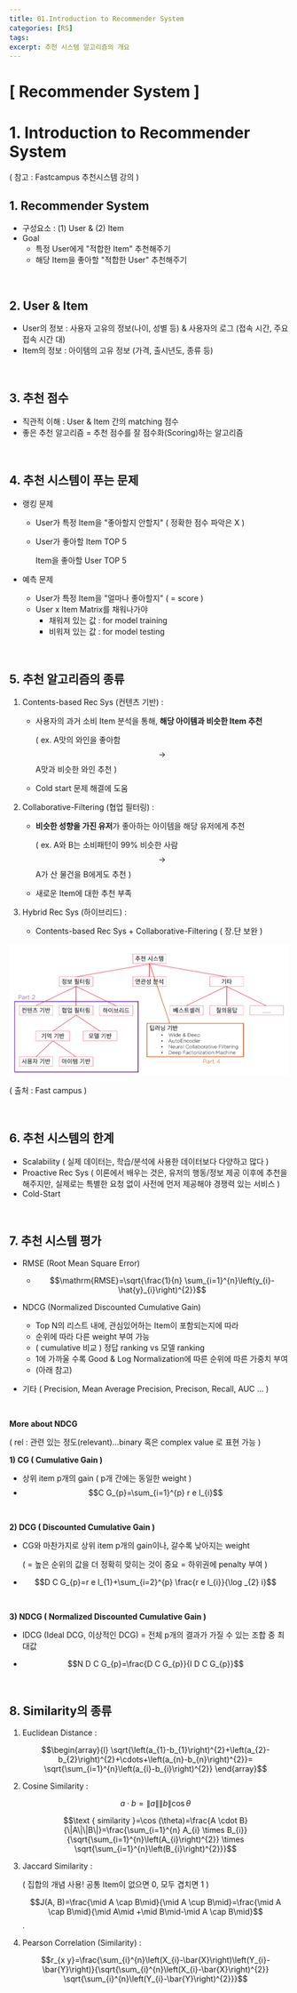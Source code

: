 ```yaml
---
title: 01.Introduction to Recommender System
categories: [RS]
tags: 
excerpt: 추천 시스템 알고리즘의 개요
---
```


<script src="https://cdn.mathjax.org/mathjax/latest/MathJax.js?config=TeX-AMS-MML_HTMLorMML" type="text/javascript"></script>

# [ Recommender System ]

# 1. Introduction to Recommender System

( 참고 : Fastcampus 추천시스템 강의 )

## 1. **Recommender System**

- 구성요소 : (1) User & (2) Item
- Goal
  - 특정 User에게 "적합한 Item" 추천해주기
  - 해당 Item을 좋아할 "적합한 User" 추천해주기

<br>

## 2. **User & Item**

- User의 정보 : 사용자 고유의 정보(나이, 성별 등) & 사용자의 로그 (접속 시간, 주요 접속 시간 대)
- Item의 정보 : 아이템의 고유 정보 (가격, 출시년도, 종류 등)

<br>

## 3. **추천 점수**

- 직관적 이해 : User & Item 간의 matching 점수
- 좋은 추천 알고리즘 = 추천 점수를 잘 점수화(Scoring)하는 알고리즘

<br>

## 4. 추천 시스템이 푸는 문제

- 랭킹 문제

  - User가 특정 Item을 "좋아할지 안할지" ( 정확한 점수 파악은 X )

  - User가 좋아할 Item TOP 5

    Item을 좋아할 User TOP 5

- 예측 문제

  - User가 특정 Item을 "얼마나 좋아할지" ( = score )
  - User x Item Matrix를 채워나가야
    - 채워져 있는 값 : for model training
    - 비워져 있는 값 : for model testing

<br>

## 5. 추천 알고리즘의 종류

1. Contents-based Rec Sys (컨텐츠 기반) : 

   - 사용자의 과거 소비 Item 분석을 통해, **해당 아이템과 비슷한 Item 추천**

     ( ex. A맛의 와인을 좋아함 $$\rightarrow$$ A맛과 비슷한 와인 추천 )

   - Cold start 문제 해결에 도움

2. Collaborative-Filtering (협업 필터링) : 

   - **비슷한 성향을 가진 유저**가 좋아하는 아이템을 해당 유저에게 추천 

     ( ex. A와 B는 소비패턴이 99% 비슷한 사람 $$\rightarrow$$ A가 산 물건을 B에게도 추천 )

   - 새로운 Item에 대한 추천 부족

3. Hybrid Rec Sys (하이브리드) : 

   - Contents-based Rec Sys + Collaborative-Filtering  ( 장.단 보완 )

 ![figure2](/assets/img/recsys/1-1.png)

( 출처 : Fast campus )

<br>

## 6. 추천 시스템의 한계

- Scalability 
  ( 실제 데이터는, 학습/분석에 사용한 데이터보다 다양하고 많다 )
- Proactive Rec Sys 
  ( 이론에서 배우는 것은, 유저의 행동/정보 제공 이후에 추천을 해주지만, 실제로는 특별한 요청 없이 사전에 먼저 제공해야 경쟁력 있는 서비스 )
- Cold-Start

<br>

## 7. 추천 시스템 평가

- RMSE (Root Mean Square Error)
  - $$\mathrm{RMSE}=\sqrt{\frac{1}{n} \sum_{i=1}^{n}\left(y_{i}-\hat{y}_{i}\right)^{2}}$$



- NDCG (Normalized Discounted Cumulative Gain)
  - Top N의 리스트 내에, 관심있어하는 Item이 포함되는지에 따라
  - 순위에 따라 다른 weight 부여 가능
  - ( cumulative 비교 ) 정답 ranking vs 모델 ranking 
  - 1에 가까울 수록 Good & Log Normalization에 따른 순위에 따른 가중치 부여
  - (아래 참고)



- 기타 ( Precision, Mean Average Precision, Precison, Recall, AUC ... )

<br>

**More about NDCG**

( rel : 관련 있는 정도(relevant)...binary 혹은 complex value 로 표현 가능 )

**1) CG ( Cumulative Gain )**

- 상위 item p개의 gain ( p개 간에는 동일한 weight )
- $$C G_{p}=\sum_{i=1}^{p} r e l_{i}$$

<br>

**2) DCG ( Discounted Cumulative Gain )**

- CG와 마찬가지로 상위 item p개의 gain이나, 갈수록 낮아지는 weight

  ( = 높은 순위의 값을 더 정확히 맞히는 것이 중요 = 하위권에 penalty 부여 )

- $$D C G_{p}=r e l_{1}+\sum_{i=2}^{p} \frac{r e l_{i}}{\log _{2} i}$$

<br>

**3) NDCG  ( Normalized Discounted Cumulative Gain )**

- IDCG (Ideal DCG, 이상적인 DCG) = 전체 p개의 결과가 가질 수 있는 조합 중 최대값

- $$N D C G_{p}=\frac{D C G_{p}}{I D C G_{p}}$$

<br>

## 8. Similarity의 종류

1. Euclidean Distance : 

   $$\begin{array}{l}
   \sqrt{\left(a_{1}-b_{1}\right)^{2}+\left(a_{2}-b_{2}\right)^{2}+\cdots+\left(a_{n}-b_{n}\right)^{2}}= \sqrt{\sum_{i=1}^{n}\left(a_{i}-b_{i}\right)^{2}}
   \end{array}$$

   

2. Cosine Similarity : 

   $$a \cdot b=\|a\|\|b\| \cos \theta$$

   $$\text { similarity }=\cos (\theta)=\frac{A \cdot B}{\|A\|\|B\|}=\frac{\sum_{i=1}^{n} A_{i} \times B_{i}}{\sqrt{\sum_{i=1}^{n}\left(A_{i}\right)^{2}} \times \sqrt{\sum_{i=1}^{n}\left(B_{i}\right)^{2}}}$$




3. Jaccard Similarity :

   ( 집합의 개념 사용! 공통 Item이 없으면 0, 모두 겹치면 1 )

   $$J(A, B)=\frac{\mid A \cap B\mid}{\mid A \cup B\mid}=\frac{\mid A \cap B\mid}{\mid A\mid +\mid B\mid-\mid A \cap B\mid}$$.



4. Pearson Correlation (Similarity) :

   $$r_{x y}=\frac{\sum_{i}^{n}\left(X_{i}-\bar{X}\right)\left(Y_{i}-\bar{Y}\right)}{\sqrt{\sum_{i}^{n}\left(X_{i}-\bar{X}\right)^{2}} \sqrt{\sum_{i}^{n}\left(Y_{i}-\bar{Y}\right)^{2}}}$$


